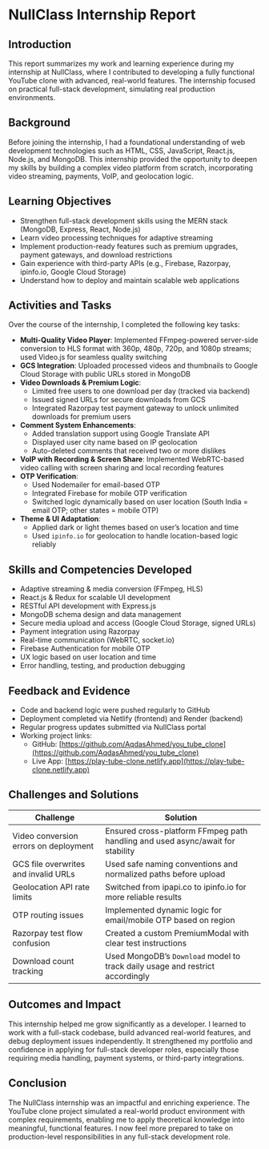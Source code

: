 # **NullClass Internship Report**

## **Introduction**

This report summarizes my work and learning experience during my internship at NullClass, where I contributed to developing a fully functional YouTube clone with advanced, real-world features. The internship focused on practical full-stack development, simulating real production environments.

## **Background**

Before joining the internship, I had a foundational understanding of web development technologies such as HTML, CSS, JavaScript, React.js, Node.js, and MongoDB. This internship provided the opportunity to deepen my skills by building a complex video platform from scratch, incorporating video streaming, payments, VoIP, and geolocation logic.

## **Learning Objectives**

- Strengthen full-stack development skills using the MERN stack (MongoDB, Express, React, Node.js)
- Learn video processing techniques for adaptive streaming
- Implement production-ready features such as premium upgrades, payment gateways, and download restrictions
- Gain experience with third-party APIs (e.g., Firebase, Razorpay, ipinfo.io, Google Cloud Storage)
- Understand how to deploy and maintain scalable web applications

## **Activities and Tasks**

Over the course of the internship, I completed the following key tasks:

- **Multi-Quality Video Player**: Implemented FFmpeg-powered server-side conversion to HLS format with 360p, 480p, 720p, and 1080p streams; used Video.js for seamless quality switching
- **GCS Integration**: Uploaded processed videos and thumbnails to Google Cloud Storage with public URLs stored in MongoDB
- **Video Downloads & Premium Logic**:
  - Limited free users to one download per day (tracked via backend)
  - Issued signed URLs for secure downloads from GCS
  - Integrated Razorpay test payment gateway to unlock unlimited downloads for premium users
- **Comment System Enhancements**:
  - Added translation support using Google Translate API
  - Displayed user city name based on IP geolocation
  - Auto-deleted comments that received two or more dislikes
- **VoIP with Recording & Screen Share**: Implemented WebRTC-based video calling with screen sharing and local recording features
- **OTP Verification**:
  - Used Nodemailer for email-based OTP
  - Integrated Firebase for mobile OTP verification
  - Switched logic dynamically based on user location (South India = email OTP; other states = mobile OTP)
- **Theme & UI Adaptation**:
  - Applied dark or light themes based on user’s location and time
  - Used `ipinfo.io` for geolocation to handle location-based logic reliably

## **Skills and Competencies Developed**

- Adaptive streaming & media conversion (FFmpeg, HLS)
- React.js & Redux for scalable UI development
- RESTful API development with Express.js
- MongoDB schema design and data management
- Secure media upload and access (Google Cloud Storage, signed URLs)
- Payment integration using Razorpay
- Real-time communication (WebRTC, socket.io)
- Firebase Authentication for mobile OTP
- UX logic based on user location and time
- Error handling, testing, and production debugging

## **Feedback and Evidence**

- Code and backend logic were pushed regularly to GitHub
- Deployment completed via Netlify (frontend) and Render (backend)
- Regular progress updates submitted via NullClass portal
- Working project links:
  - GitHub: [https://github.com/AqdasAhmed/you_tube_clone](https://github.com/AqdasAhmed/you_tube_clone)
  - Live App: [https://play-tube-clone.netlify.app](https://play-tube-clone.netlify.app)

## **Challenges and Solutions**

| **Challenge** | **Solution** |
|---------------|--------------|
| Video conversion errors on deployment | Ensured cross-platform FFmpeg path handling and used async/await for stability |
| GCS file overwrites and invalid URLs | Used safe naming conventions and normalized paths before upload |
| Geolocation API rate limits | Switched from ipapi.co to ipinfo.io for more reliable results |
| OTP routing issues | Implemented dynamic logic for email/mobile OTP based on region |
| Razorpay test flow confusion | Created a custom PremiumModal with clear test instructions |
| Download count tracking | Used MongoDB’s `Download` model to track daily usage and restrict accordingly |

## **Outcomes and Impact**

This internship helped me grow significantly as a developer. I learned to work with a full-stack codebase, build advanced real-world features, and debug deployment issues independently. It strengthened my portfolio and confidence in applying for full-stack developer roles, especially those requiring media handling, payment systems, or third-party integrations.

## **Conclusion**

The NullClass internship was an impactful and enriching experience. The YouTube clone project simulated a real-world product environment with complex requirements, enabling me to apply theoretical knowledge into meaningful, functional features. I now feel more prepared to take on production-level responsibilities in any full-stack development role.
